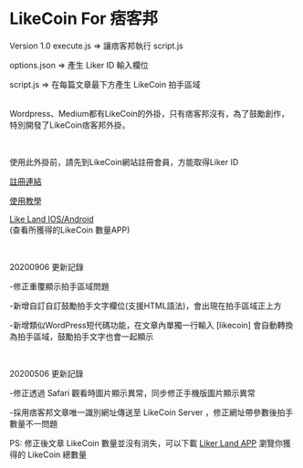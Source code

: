 # LikeCoin For 痞客邦
Version 1.0
execute.js => 讓痞客邦執行 script.js

options.json => 產生 Liker ID 輸入欄位

script.js => 在每篇文章最下方產生 LikeCoin 拍手區域

<div class="addon-popup__body__tabset__content ng-binding" ng-bind-html="Addon.data.desc"><p align="left"><br>Wordpress、Medium都有LikeCoin的外掛，只有痞客邦沒有，為了鼓勵創作，特別開發了LikeCoin痞客邦外掛。</p>
<br>
<p align="left">使用此外掛前，請先到LikeCoin網站註冊會員，方能取得Liker ID
<br>
</p><p align="left"><a href="https://like.co/in/register?from=kenttalk" target="_blank">註冊連結</a></p>
<p align="left"><a href="https://is.gd/82KeHE" target="_blank">使用教學</a>
</p>
<p align="left"><a href="https://likerland.app.link/kW8B2kXiF8" target="_blank">Like Land IOS/Android</a><br>(查看所獲得的LikeCoin 數量APP)
</p>
<p>&nbsp;</p>
<p align="left">20200906 更新記錄</p>
<p align="left">-修正重覆顯示拍手區域問題</p>
<p align="left">-新增自訂自訂鼓勵拍手文字欄位(支援HTML語法)，會出現在拍手區域正上方</p>
<p align="left">-新增類似WordPress短代碼功能，在文章內單獨一行輸入 [likecoin] 會自動轉換為拍手區域，鼓勵拍手文字也會一起顯示</p>
<p>&nbsp;</p>
<p align="left">20200506 更新記錄</p>
<p align="left">-修正透過 Safari 觀看時圖片顯示異常，同步修正手機版圖片顯示異常</p>
<p align="left">-採用痞客邦文章唯一識別網址傳送至 LikeCoin Server ，修正網址帶參數後拍手數量不一問題</p>
<p align="left">PS: 修正後文章 LikeCoin 數量並沒有消失，可以下載 <a href="https://likerland.app.link/kW8B2kXiF8" target="_blank">Liker Land APP</a> 瀏覽你獲得的 LikeCoin 總數量</p></div>
